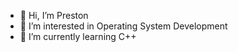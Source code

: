 - 👋 Hi, I’m Preston
- 👀 I’m interested in Operating System Development
- 🌱 I’m currently learning C++


<!---
Preston0117/Preston0117 is a ✨ special ✨ repository because its `README.md` (this file) appears on your GitHub profile.
You can click the Preview link to take a look at your changes.
--->
